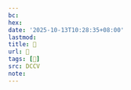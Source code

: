 ```yaml
---
bc:
hex:
date: '2025-10-13T10:28:35+08:00'
lastmod:
title: 􄤯
url: 􄤯
tags: [𥗾]
src: DCCV
note:
---
```

